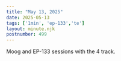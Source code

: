 ```yaml
---
title: "May 13, 2025"
date: 2025-05-13
tags: ['1min', 'ep-133','te']
layout: minute.njk
postnumber: 499
---
```



Moog and EP-133 sessions with the 4 track. 